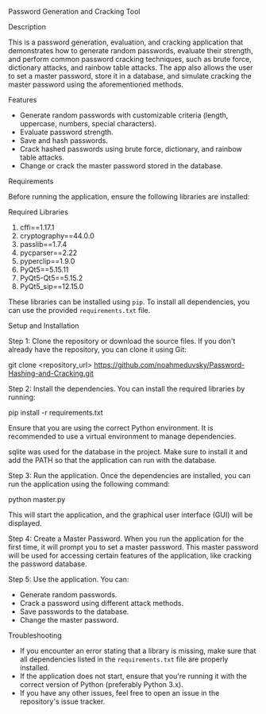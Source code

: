 Password Generation and Cracking Tool

Description

This is a password generation, evaluation, and cracking application that demonstrates how to generate random passwords, evaluate their strength, and perform common password cracking techniques, such as brute force, dictionary attacks, and rainbow table attacks. The app also allows the user to set a master password, store it in a database, and simulate cracking the master password using the aforementioned methods.

Features
- Generate random passwords with customizable criteria (length, uppercase, numbers, special characters).
- Evaluate password strength.
- Save and hash passwords.
- Crack hashed passwords using brute force, dictionary, and rainbow table attacks.
- Change or crack the master password stored in the database.

Requirements

Before running the application, ensure the following libraries are installed:

Required Libraries

1. cffi==1.17.1
2. cryptography==44.0.0
3. passlib==1.7.4
4. pycparser==2.22
5. pyperclip==1.9.0
6. PyQt5==5.15.11
7. PyQt5-Qt5==5.15.2
8. PyQt5_sip==12.15.0

These libraries can be installed using `pip`. To install all dependencies, you can use the provided `requirements.txt` file.

Setup and Installation

Step 1: Clone the repository or download the source files.
If you don't already have the repository, you can clone it using Git:

git clone <repository_url>
https://github.com/noahmeduvsky/Password-Hashing-and-Cracking.git

Step 2: Install the dependencies.
You can install the required libraries by running:

pip install -r requirements.txt

Ensure that you are using the correct Python environment. It is recommended to use a virtual environment to manage dependencies.

sqlite was used for the database in the project. Make sure to install it and add the PATH so that the application can run with the database. 

Step 3: Run the application.
Once the dependencies are installed, you can run the application using the following command:

python master.py

This will start the application, and the graphical user interface (GUI) will be displayed.

Step 4: Create a Master Password.
When you run the application for the first time, it will prompt you to set a master password. This master password will be used for accessing certain features of the application, like cracking the password database.

Step 5: Use the application.
You can:
- Generate random passwords.
- Crack a password using different attack methods.
- Save passwords to the database.
- Change the master password.

Troubleshooting
- If you encounter an error stating that a library is missing, make sure that all dependencies listed in the `requirements.txt` file are properly installed.
- If the application does not start, ensure that you're running it with the correct version of Python (preferably Python 3.x).
- If you have any other issues, feel free to open an issue in the repository's issue tracker.

